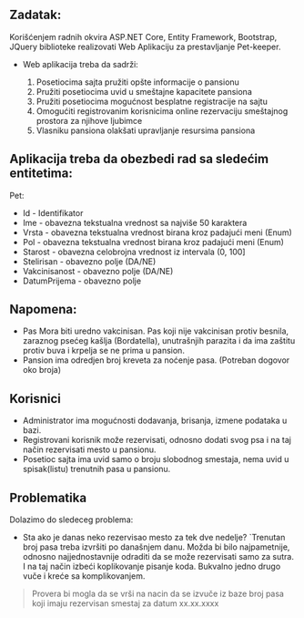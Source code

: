 ## Zadatak:

Korišćenjem radnih okvira ASP.NET Core, Entity Framework, Bootstrap, JQuery biblioteke realizovati Web Aplikaciju za prestavljanje Pet-keeper.

- Web aplikacija treba da sadrži:

	1. Posetiocima sajta pružiti opšte informacije o pansionu
	2. Pružiti posetiocima uvid u smeštajne kapacitete pansiona
	3. Pružiti posetiocima mogućnost besplatne registracije na sajtu
	4. Omogućiti registrovanim korisnicima online rezervaciju smeštajnog prostora za njihove ljubimce
	5. Vlasniku pansiona olakšati upravljanje resursima pansiona

## Aplikacija treba da obezbedi rad sa sledećim entitetima:

Pet:
- Id - Identifikator
- Ime - obavezna tekstualna vrednost sa najviše 50 karaktera
- Vrsta - obavezna tekstualna vrednost birana kroz padajući meni (Enum)
- Pol - obavezna tekstualna vrednost birana kroz padajući meni (Enum)
- Starost - obavezna celobrojna vrednost iz intervala (0, 100]
- Stelirisan - obavezno polje (DA/NE)
- Vakcinisanost - obavezno polje (DA/NE)
- DatumPrijema - obavezno polje

## Napomena:

- Pas Mora biti uredno vakcinisan. Pas koji nije vakcinisan protiv besnila, zaraznog psećeg kašlja (Bordatella), unutrašnjih parazita i da ima zaštitu protiv buva i krpelja se ne prima u pansion. 
- Pansion ima odredjen broj kreveta za noćenje pasa. 
 (Potreban dogovor oko broja)

## Korisnici

- Administrator ima mogućnosti dodavanja, brisanja, izmene podataka u bazi.
- Registrovani korisnik može rezervisati, odnosno dodati svog psa i na taj način rezervisati mesto u pansionu.
- Posetioc sajta ima uvid samo o broju slobodnog smestaja, nema uvid u spisak(listu) trenutnih pasa u pansionu.

## Problematika
Dolazimo do sledeceg problema:

- Sta ako je danas neko rezervisao mesto za tek dve nedelje?
`Trenutan broj pasa treba izvršiti po današnjem danu.
Možda bi bilo najpametnije, odnosno najjednostavnije odraditi da se može rezervisati samo za sutra.
I na taj način izbeći koplikovanje pisanje koda. Bukvalno jedno drugo vuče i kreće sa komplikovanjem.

> Provera bi mogla da se vrši na nacin da se izvuče iz baze broj pasa koji imaju rezervisan smestaj za datum xx.xx.xxxx

